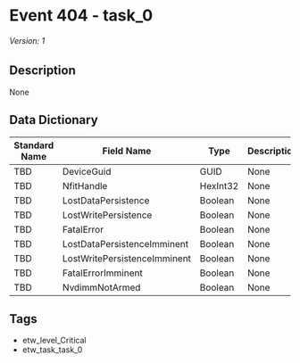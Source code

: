 # Event 404 - task_0
###### Version: 1

## Description
None

## Data Dictionary
|Standard Name|Field Name|Type|Description|Sample Value|
|---|---|---|---|---|
|TBD|DeviceGuid|GUID|None|`None`|
|TBD|NfitHandle|HexInt32|None|`None`|
|TBD|LostDataPersistence|Boolean|None|`None`|
|TBD|LostWritePersistence|Boolean|None|`None`|
|TBD|FatalError|Boolean|None|`None`|
|TBD|LostDataPersistenceImminent|Boolean|None|`None`|
|TBD|LostWritePersistenceImminent|Boolean|None|`None`|
|TBD|FatalErrorImminent|Boolean|None|`None`|
|TBD|NvdimmNotArmed|Boolean|None|`None`|

## Tags
* etw_level_Critical
* etw_task_task_0